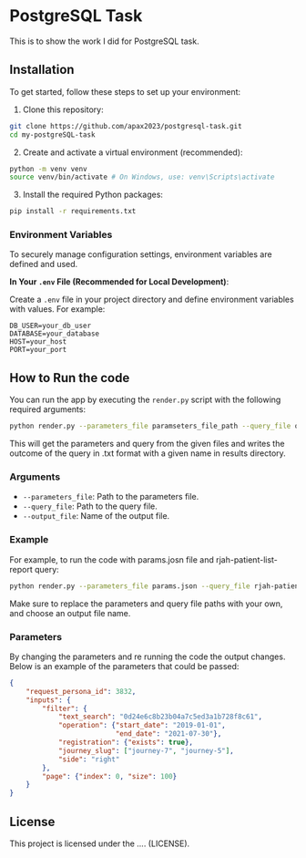 # PostgreSQL Task

This is to show the work I did for PostgreSQL task.

## Installation

To get started, follow these steps to set up your environment:

1. Clone this repository:
```bash 
git clone https://github.com/apax2023/postgresql-task.git
cd my-postgreSQL-task
```

2. Create and activate a virtual environment (recommended):
```bash
python -m venv venv
source venv/bin/activate # On Windows, use: venv\Scripts\activate
```

3. Install the required Python packages:
```bash
pip install -r requirements.txt
```

### Environment Variables

To securely manage configuration settings, environment variables are defined and used.

**In Your `.env` File (Recommended for Local Development)**:

Create a `.env` file in your project directory and define environment variables with values. For example:

```plaintext
DB_USER=your_db_user
DATABASE=your_database
HOST=your_host
PORT=your_port
```


## How to Run the code

You can run the app by executing the `render.py` script with the following required arguments:
```bash
python render.py --parameters_file paramseters_file_path --query_file query_file_path --output_file output_file_name
```
This will get the parameters and query from the given files and writes the outcome of the query in .txt format with 
a given name in results directory.

### Arguments

- `--parameters_file`: Path to the parameters file.
- `--query_file`: Path to the query file.
- `--output_file`: Name of the output file.

### Example

For example, to run the code with params.josn file and rjah-patient-list-report query:

```bash
python render.py --parameters_file params.json --query_file rjah-patient-list-report.sql --output_file journey_7.txt
```

Make sure to replace the parameters and query file paths with your own, and choose an output file name.

### Parameters
By changing the parameters and re running the code the output changes. Below is an example of the parameters that could
be passed:

```json
{
    "request_persona_id": 3832,
    "inputs": {
        "filter": {
            "text_search": "0d24e6c8b23b04a7c5ed3a1b728f8c61",
            "operation": {"start_date": "2019-01-01",
                          "end_date": "2021-07-30"},
            "registration": {"exists": true},
            "journey_slug": ["journey-7", "journey-5"],
            "side": "right"
        },
        "page": {"index": 0, "size": 100}
    }
}
```

## License

This project is licensed under the .... (LICENSE).
